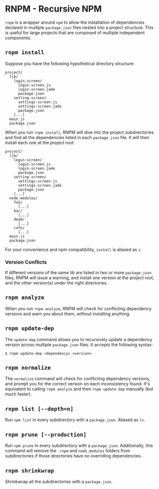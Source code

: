 RNPM - Recursive NPM
====================

`rnpm` is a wrapper around `npm` to allow the installation of dependencies declared in multiple `package.json` files nested into a project structure. This is useful for large projects that are composed of multiple independent components.

## `rnpm install`

Suppose you have the following hypothetical directory structure:

    project/
      lib/
        login-screen/
          login-screen.js
          login-screen.jade
          package.json
        setting-screen/
          settings-screen.js
          settings-screen.jade
          package.json
        [...]
      main.js
      package.json

When you run `rnpm install`, RNPM will dive into the project subdirectories and find all the dependencies listed in each `package.json` file. It will then install each one at the project root:

    project/
      lib/
        login-screen/
          login-screen.js
          login-screen.jade
          package.json
        setting-screen/
          settings-screen.js
          settings-screen.jade
          package.json
        [...]
      node_modules/
        foo/
          [...]
        bar/
          [...]
        dead/
          [...]
        cafe/
          [...]
      main.js
      package.json

For your convenience and npm compatibility, `install` is aliased as `i`.

### Version Conflicts

If different versions of the same lib are listed in two or more `package.json` files, RNPM will issue a warning, and install one version at the project root, and the other version(s) under the right directories.

## `rnpm analyze`

When you run `rnpm analyze`, RNPM will check for conflicting dependency versions and warn you about them, without installing anything.

## `rnpm update-dep`

The `update-dep` command allows you to recursively update a dependency version across multiple `package.json` files. It accepts the following syntax:

    $ rnpm update-dep <dependency> <version>

## `rnpm normalize`

The `normalize` command will check for conflicting dependency versions, and prompt you for the correct version on each inconsistency found. It's equivalent to calling `rnpm analyze` and then `rnpm update-dep` manually (but much faster).

## `rnpm list [--depth=n]`

Run `npm list` in every subdirectory with a `package.json`. Aliased as `ls`.

## `rnpm prune [--production]`

Run `npm prune` in every subdirectory with a `package.json`. Additionally, this command will remove the `.rnpm` and `node_modules` folders from subdirectories if those directories have no overriding dependencies.

## `rnpm shrinkwrap`

Shrinkwrap all the subdirectories with a `package.json`.
